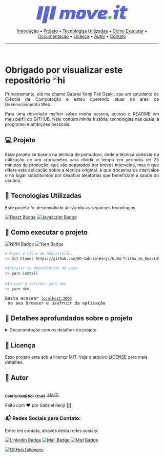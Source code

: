 <p align="center" id="introducao">
   <img src="./public/logo-full.svg" alt="Move It" width="300"/>
</p>

<p align="center">
 <a href="#introducao">Introdução</a> •
 <a href="#projeto">Projeto</a> •
 <a href="#tecnologias">Tecnologias Utilizadas</a> • 
 <a href="#execucao">Como Executar</a> • 
 <a href="#documentacao">Documentação</a> • 
 <a href="#licenca">Licença</a> •
 <a href="#autor">Autor</a> •
 <a href="#contato">Contato</a> 
</p>

--------------------------- 

<br>

# <Strong> Obrigado por visualizar este repositório </Strong> <img src="https://user-images.githubusercontent.com/1303154/88677602-1635ba80-d120-11ea-84d8-d263ba5fc3c0.gif" width="28px" alt="hi">

<p align="justify"> Primeiramente, olá me chamo Gabriel Kenji Poli Ozaki, sou um estudante de Ciência da Computação e estou querendo atuar na área de Desenvolvimento Web. </p>

<p align="justify"> Para uma descrição melhor sobre minha pessoa, acesse o README em meu perfil do GITHUB. Nele contém minha história, tecnologias nas quais já programei e ambições pessoais. </p>

## :computer: <strong id="projeto"> Projeto </strong>

<p align="justify"> Esse projeto se baseia na técnica de pomodoro, onde a técnica consiste na utilização de um cronometro para dividir o tempo em períodos de 25 minutos de produção, que são separados por breves intervalos, mas o que difere esta aplicação sobre a técnica original, é que trocamos os intervalos e no lugar substituímos por desafios aleatórias que beneficiam a saúde do usuário. </p>

## :rocket: <Strong id="tecnologias"> Tecnologias Utilizadas </Strong>

<p align="justify"> Este projeto foi desenvolvido utilizando as seguintes tecnologias: </p>

[![React Badge](https://img.shields.io/badge/-React-61DBFB?style=for-the-badge&labelColor=black&logo=react&logoColor=61DBFB)](https://reactjs.org/)  [![Javascript Badge](https://img.shields.io/badge/-Javascript-F0DB4F?style=for-the-badge&labelColor=black&logo=javascript&logoColor=F0DB4F)](https://www.javascript.com/)

## :runner: <strong id="execucao"> Como executar o projeto </strong>

[![NPM Badge](https://img.shields.io/badge/npm-6.14.11-brightgreen)](https://nodejs.org/en/download/) [![Yarn Badge](https://img.shields.io/badge/yarn-1.22.5-brightgreen)](https://classic.yarnpkg.com/en/docs/install/#windows-stable)

```bash
# Fazer o clone do Repositorio.
>> Git Clone: https://github.com/WD-GabrielKenji/NLW4-Trilha_de_ReactJS.git
```

```bash
#Instalar as dependencias do yarn: 
>> yarn install

#Iniciar o servidor yarn dev
>> yarn dev
```
<pre>
Basta acessar <a href="http://localhost:3000" rel="nofollow"><code>localhost:3000</code></a> no seu Browser e usufruir da aplicação
</pre>


## :book: <strong id="documentacao"> Detalhes aprofundados sobre o projeto </strong>

<details>
<summary>
  Documentação com os detalhes do projeto
</summary>

<br>

<p align="justify"> Esta aplicação foi desenvolvida, através de um <strong>evento online</strong> feito pela <strong>Rocketseat</strong>, chamado de <strong> NLW (Next Level Week)</strong>. A quarta edição do NLW na <strong>trilha de React</strong>, desenvolvemos a aplicação que teve como nome inicial, chamado de <strong>“move.it"</strong>. Ideia desse projeto se baseia na técnica de pomodoro criado por Francesco Cirillo no final dos anos 1980, onde a técnica consiste na    <strong>utilização de um cronometro para dividir o trabalho em períodos de 25 minutos de produção, separados por breves intervalos, mas o diferencial sobre essa técnica é que em nossa aplicação trocamos os intervalos e no lugar substituímos por desafios aleatórias que beneficiam a saúde do usuário.</strong> </p>

<p align="justify"> Nela utilizamos o <strong>contexto de desenvolvimento de uma API REST</strong>, permitindo com que nossa aplicação tenha acessos a <strong>múltiplos clientes distintos</strong>, que possam utilizar, tanto dispositivos desktops, como dispositivos mobiles no mesmo servidor, onde devolve um response no formato JSON, de uma maneira que os dois compreendam para realizar a transformação da interface até a visualização do usuário. Utilizamos a <strong>biblioteca React</strong>, para além de ajudar o browser nas criações da interface, <strong>deixarmos a aplicação mais fluida ou flexível para consumir o HTML, CSS e JS</strong>, e como <strong>ambiente de desenvolvimento</strong> usamos o <strong>Node.js</strong> para construir a aplicação utilizando React. </p>

<p align="justify"> <strong>Adicionamos o TS (TypeScript) sobre o JS (JavaScript)</strong> para darmos uma tipagem estática, onde o que for atribuído a tipagem definida, necessita obrigatoriamente ser seguido ao formato descrito. <strong>Gerando assim, um alto desenvolvimento, pois não precisamos fazer testes de validações nas funções ou qualquer outra funcionabilidade tipada presente nos códigos, resultando em uma checagem estática de tipos (checagem durante o desenvolvimento da aplicação).</strong> </p>

<p align="justify"> <strong>Dividimos a aplicação em componentes</strong> para deixa-la mais legível, na forma do reaproveitamento de código, onde no React tudo é feito através de componentes. Também utilizamos para escrever trechos em HTML dentro do JS, através de uma função. </p>

<p align="justify"> <strong>Ferramentas utilizadas para auxiliar as instalações dos pacotes</strong> dentro do Node.js foram o <strong>yarn</strong> e <strong>npm</strong>. </p>

<p align="justify"> <strong>Inicialmente dentro da aplicação</strong>, foi instalado o <strong>pacote create-react-app</strong>, que gera a facilitação para a criação de projetos React, onde o browser não consegue compreender a linguagem mais recente do JS moderno, e <strong>adicionando este pacote com suas configurações, podemos converter os códigos para uma maneira que o browser consiga compreende-los</strong>.  </p>

<p align="justify"> <strong>Quando se cria uma aplicação utilizando o “create-react-app”, estamos utilizando uma aplicação com o conceito SPA (Single Page Application)</strong>, que consiste em uma aplicação de uma única página, onde a troca de rotas ocasiona na troca do conteúdo, mas não da página ao todo. <strong>O porem da utilização deste conceito</strong>, é que sites que precisam ser indexados nos motores de busca <strong>apresentam o problema de SEO (Search Engine Optimization), gerando assim problemas com a otimização com os motores de busca ou buscadores, pois alguns deles estão com o JavaScript desabilitado e outros não esperam o tempo da interface ser construída</strong>. No que ocasiona, em não conseguirem coletar informações das aplicações, onde o JS é base tudo da aplicação (principalmente para projetos que utiliza a biblioteca React) ou onde o tempo de espera é atingido. </p>

<p align="justify"> <strong>Para resolvermos esse problema com o conceito SPA na otimização com os motores de busca</strong>, migramos nosso projeto para utilizarmos o conceito SSR (Server Side Rendering)</strong>, irei deixar o link do novo repositório sobre o mesmo projeto, porém, utilizando o conceito SSR como base e com os novos detalhes incrementados: </p>

<a href="https://github.com/WD-GabrielKenji/NLW4-TrilhaDeReact"> Acesse aqui o link do outro Repositório </a>

</details>

## :closed_book: <strong id="licenca"> Licença </strong>

Esse projeto esta sob a licença MIT. Veja o arquivo [LICENSE](LICENSE.md) para mais detalhes.

## :boy: <strong id="autor"> Autor </strong>

<a href="https://github.com/WD-GabrielKenji">
 <img style="border-radius: 50%;" src="https://avatars.githubusercontent.com/u/77596710?s=400&u=70de2ffcac45b9e0db00c828fe785d4a76ac3f65&v=4" width="100px;" alt=""/>
 <br />
 <sub><b>Gabriel Kenji Poli Ozaki</b></sub></a> <a href="https://github.com/WD-GabrielKenji" title="Perfil Github"> :star2: 
</a>


Feito com ❤️ por Gabriel Kenji 👋🏽

### :mailbox_with_mail: <strong id="contato"> Redes Sociais para Contato: </strong>

<p> Entre em contato, atraves desta redes sociais: </p>

[![Linkedin Badge](https://img.shields.io/badge/-Gabriel_Kenji_Poli_Ozaki-0e76a8?style=flat&labelColor=0e76a8&logo=linkedin&logoColor=white)](https://www.linkedin.com/in/wdkenji/)  [![Mail Badge](https://img.shields.io/badge/-@biel.kenjii-C63381?style=flat&labelColor=C63381&logo=instagram&logoColor=white)](https://www.instagram.com/biel.kenjii/)  [![Mail Badge](https://img.shields.io/badge/-g.kenjiJS-c0392b?style=flat&labelColor=c0392b&logo=gmail&logoColor=white)](mailto:g.kenjiJS@gmail.com)

[![GitHub followers](https://img.shields.io/github/followers/WD-GabrielKenji.svg?style=social&label=Follow&maxAge=2592000)](https://github.com/WD-GabrielKenji)
